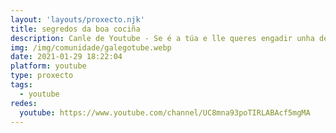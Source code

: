```yaml
---
layout: 'layouts/proxecto.njk'
title: segredos da boa cociña
description: Canle de Youtube - Se é a túa e lle queres engadir unha descripción e etiquetas, ponte en contacto con nós.
img: /img/comunidade/galegotube.webp
date: 2021-01-29 18:22:04
platform: youtube
type: proxecto
tags:
  - youtube
redes:
  youtube: https://www.youtube.com/channel/UC8mna93poTIRLABAcf5mgMA
---
```


